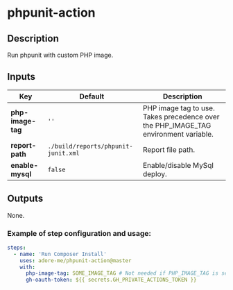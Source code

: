 # phpunit-action

## Description
Run phpunit with custom PHP image.

## Inputs
| Key                | Default                             | Description                                                                         |
|--------------------|-------------------------------------|-------------------------------------------------------------------------------------|
| **php-image-tag**  | `''`                                | PHP image tag to use. Takes precedence over the PHP_IMAGE_TAG environment variable. |
| **report-path**    | `./build/reports/phpunit-junit.xml` | Report file path.                                                                   |
| **enable-mysql**   | `false`                             | Enable/disable MySql deploy.                                                        |

## Outputs
None.

### Example of step configuration and usage:
```yaml
steps:
  - name: 'Run Composer Install'
    uses: adore-me/phpunit-action@master
    with:
      php-image-tag: SOME_IMAGE_TAG # Not needed if PHP_IMAGE_TAG is set.
      gh-oauth-token: ${{ secrets.GH_PRIVATE_ACTIONS_TOKEN }}
```
